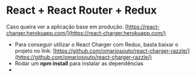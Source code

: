 # React + React Router + Redux

Caso queira ver a aplicação base em produção: [https://react-charger.herokuapp.com/](https://react-charger.herokuapp.com/)

* Para conseguir utilizar o React Charger com Redux, basta baixar o projeto no link: [https://github.com/omariosouto/react-charger-razzle/](https://github.com/omariosouto/react-charger-razzle/)
* Rodar um **npm install** para instalar as dependências
* 
